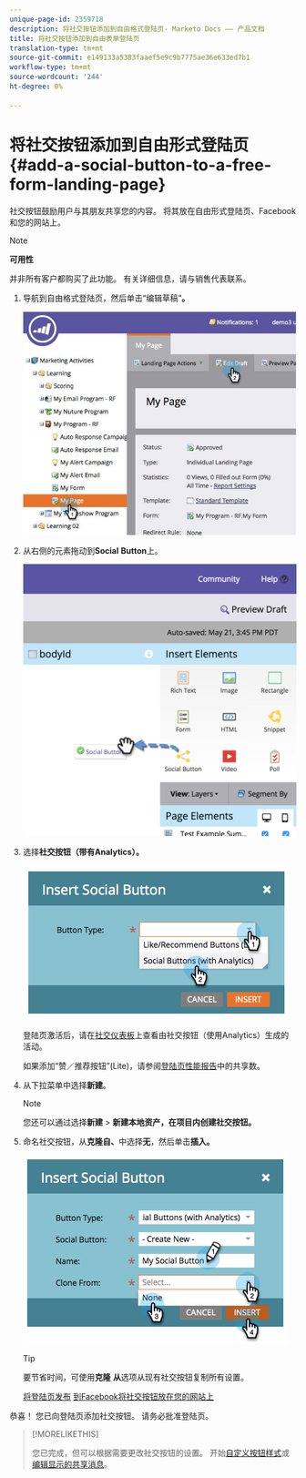 ```yaml
---
unique-page-id: 2359718
description: 将社交按钮添加到自由格式登陆页- Marketo Docs —— 产品文档
title: 将社交按钮添加到自由表单登陆页
translation-type: tm+mt
source-git-commit: e149133a5383faaef5e9c9b7775ae36e633ed7b1
workflow-type: tm+mt
source-wordcount: '244'
ht-degree: 0%

---
```



# 将社交按钮添加到自由形式登陆页{#add-a-social-button-to-a-free-form-landing-page}

社交按钮鼓励用户与其朋友共享您的内容。 将其放在自由形式登陆页、Facebook和您的网站上。

>[!NOTE]
>
>**可用性**
>
>并非所有客户都购买了此功能。 有关详细信息，请与销售代表联系。

1. 导航到自由格式登陆页，然后单击“编辑草稿”**。**

   ![](assets/scoring.jpg)

1. 从右侧的元素拖动到&#x200B;**Social** **Button**&#x200B;上。

   ![](assets/image2015-5-21-15-3a47-3a46.png)

1. 选择&#x200B;**社交按钮（带有Analytics）。**

   ![](assets/image2014-9-17-10-3a35-3a13.png)

   登陆页激活后，请在[社交仪表板](../../../../product-docs/demand-generation/social/social-functions/view-social-performance.md)上查看由社交按钮（使用Analytics）生成的活动。

   如果添加“赞／推荐按钮”(Lite)，请参阅[登陆页性能报告](../../../../product-docs/demand-generation/landing-pages/understanding-landing-pages/landing-page-performance-report.md)中的共享数。

1. 从下拉菜单中选择&#x200B;**新建**。

   >[!NOTE]
   >
   >您还可以通过选择&#x200B;**新建** > **新建本地资产，在项目内创建社交按钮。**

1. 命名社交按钮，从&#x200B;**克隆自、**&#x200B;中选择&#x200B;**无**，然后单击&#x200B;**插入。**

   ![](assets/image2014-9-17-10-3a35-3a26.png)

   >[!TIP]
   >
   >要节省时间，可使用&#x200B;**克隆** **从**&#x200B;选项从现有社交按钮复制所有设置。

   [将登陆页发布](../../../../product-docs/demand-generation/facebook/publish-landing-pages-to-facebook.md) [到Facebook将社交按钮放在您的网站上](../../../../product-docs/demand-generation/social/social-functions/deploy-social-on-your-website.md)

恭喜！ 您已向登陆页添加社交按钮。 请务必批准登陆页。

>[!MORELIKETHIS]
>
>您已完成，但可以根据需要更改社交按钮的设置。 开始[自定义按钮样式](../../../../product-docs/demand-generation/social/configuring-social-actions/customize-social-app-button.md)或[编辑显示的共享消息](../../../../product-docs/demand-generation/social/configuring-social-actions/configure-social-sign-up-share-flow.md)。
